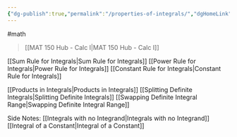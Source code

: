 ```yaml
---
{"dg-publish":true,"permalink":"/properties-of-integrals/","dgHomeLink":true,"dgPassFrontmatter":false,"dgShowLocalGraph":true}
---
```


#math 
> [[MAT 150 Hub - Calc I|MAT 150 Hub - Calc I]]

[[Sum Rule for Integrals|Sum Rule for Integrals]]
[[Power Rule for Integrals|Power Rule for Integrals]]
[[Constant Rule for Integrals|Constant Rule for Integrals]]

[[Products in Integrals|Products in Integrals]]
[[Splitting Definite Integrals|Splitting Definite Integrals]]
[[Swapping Definite Integral Range|Swapping Definite Integral Range]]

Side Notes:
[[Integrals with no Integrand|Integrals with no Integrand]]
[[Integral of a Constant|Integral of a Constant]]